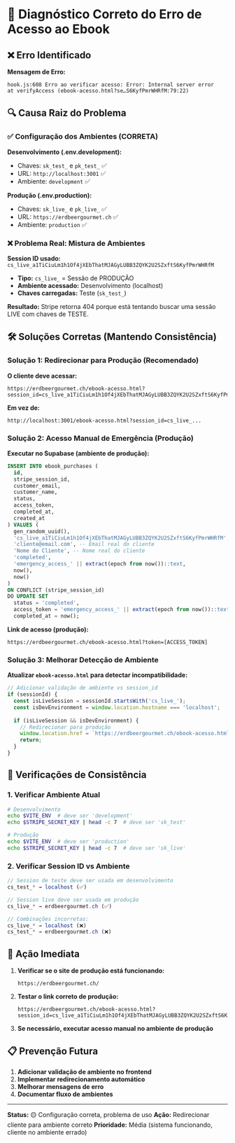 # 🚨 Diagnóstico Correto do Erro de Acesso ao Ebook

## ❌ Erro Identificado

**Mensagem de Erro:**
```
hook.js:608 Erro ao verificar acesso: Error: Internal server error
at verifyAccess (ebook-acesso.html?se…S6KyfPmrWHRfM:79:22)
```

## 🔍 Causa Raiz do Problema

### ✅ Configuração dos Ambientes (CORRETA)

**Desenvolvimento (.env.development):**
- Chaves: `sk_test_` e `pk_test_` ✅
- URL: `http://localhost:3001` ✅
- Ambiente: `development` ✅

**Produção (.env.production):**
- Chaves: `sk_live_` e `pk_live_` ✅
- URL: `https://erdbeergourmet.ch` ✅
- Ambiente: `production` ✅

### ❌ Problema Real: Mistura de Ambientes

**Session ID usado:** `cs_live_a1TiCiuLm1h1Of4jXEbThatMJAGyLUBB3ZQYK2U2SZxftS6KyfPmrWHRfM`
- **Tipo:** `cs_live_` = Sessão de PRODUÇÃO
- **Ambiente acessado:** Desenvolvimento (localhost)
- **Chaves carregadas:** Teste (`sk_test_`)

**Resultado:** Stripe retorna 404 porque está tentando buscar uma sessão LIVE com chaves de TESTE.

## 🛠️ Soluções Corretas (Mantendo Consistência)

### Solução 1: Redirecionar para Produção (Recomendado)

**O cliente deve acessar:**
```
https://erdbeergourmet.ch/ebook-acesso.html?session_id=cs_live_a1TiCiuLm1h1Of4jXEbThatMJAGyLUBB3ZQYK2U2SZxftS6KyfPmrWHRfM
```

**Em vez de:**
```
http://localhost:3001/ebook-acesso.html?session_id=cs_live_...
```

### Solução 2: Acesso Manual de Emergência (Produção)

**Executar no Supabase (ambiente de produção):**
```sql
INSERT INTO ebook_purchases (
  id,
  stripe_session_id,
  customer_email,
  customer_name,
  status,
  access_token,
  completed_at,
  created_at
) VALUES (
  gen_random_uuid(),
  'cs_live_a1TiCiuLm1h1Of4jXEbThatMJAGyLUBB3ZQYK2U2SZxftS6KyfPmrWHRfM',
  'cliente@email.com', -- Email real do cliente
  'Nome do Cliente', -- Nome real do cliente
  'completed',
  'emergency_access_' || extract(epoch from now())::text,
  now(),
  now()
)
ON CONFLICT (stripe_session_id) 
DO UPDATE SET 
  status = 'completed',
  access_token = 'emergency_access_' || extract(epoch from now())::text,
  completed_at = now();
```

**Link de acesso (produção):**
```
https://erdbeergourmet.ch/ebook-acesso.html?token=[ACCESS_TOKEN]
```

### Solução 3: Melhorar Detecção de Ambiente

**Atualizar `ebook-acesso.html` para detectar incompatibilidade:**
```javascript
// Adicionar validação de ambiente vs session_id
if (sessionId) {
  const isLiveSession = sessionId.startsWith('cs_live_');
  const isDevEnvironment = window.location.hostname === 'localhost';
  
  if (isLiveSession && isDevEnvironment) {
    // Redirecionar para produção
    window.location.href = `https://erdbeergourmet.ch/ebook-acesso.html?session_id=${sessionId}`;
    return;
  }
}
```

## 🔧 Verificações de Consistência

### 1. Verificar Ambiente Atual
```bash
# Desenvolvimento
echo $VITE_ENV  # deve ser 'development'
echo $STRIPE_SECRET_KEY | head -c 7  # deve ser 'sk_test'

# Produção
echo $VITE_ENV  # deve ser 'production'
echo $STRIPE_SECRET_KEY | head -c 7  # deve ser 'sk_live'
```

### 2. Verificar Session ID vs Ambiente
```javascript
// Session de teste deve ser usada em desenvolvimento
cs_test_* → localhost (✅)

// Session live deve ser usada em produção
cs_live_* → erdbeergourmet.ch (✅)

// Combinações incorretas:
cs_live_* → localhost (❌)
cs_test_* → erdbeergourmet.ch (❌)
```

## 🚀 Ação Imediata

1. **Verificar se o site de produção está funcionando:**
   ```
   https://erdbeergourmet.ch/
   ```

2. **Testar o link correto de produção:**
   ```
   https://erdbeergourmet.ch/ebook-acesso.html?session_id=cs_live_a1TiCiuLm1h1Of4jXEbThatMJAGyLUBB3ZQYK2U2SZxftS6KyfPmrWHRfM
   ```

3. **Se necessário, executar acesso manual no ambiente de produção**

## 📋 Prevenção Futura

1. **Adicionar validação de ambiente no frontend**
2. **Implementar redirecionamento automático**
3. **Melhorar mensagens de erro**
4. **Documentar fluxo de ambientes**

---

**Status:** 🟡 Configuração correta, problema de uso
**Ação:** Redirecionar cliente para ambiente correto
**Prioridade:** Média (sistema funcionando, cliente no ambiente errado)